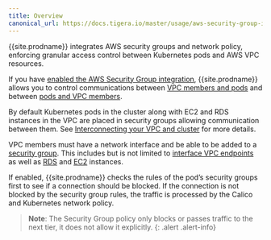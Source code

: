```yaml
---
title: Overview
canonical_url: https://docs.tigera.io/master/usage/aws-security-group-integration/
---
```




{{site.prodname}} integrates AWS security groups and network policy,
enforcing granular access control between Kubernetes pods and AWS VPC resources. 

If you have
[enabled the AWS Security Group integration](/{{page.version}}/getting-started/kubernetes/installation/aws-sg-integration), 
{{site.prodname}} allows you to control communications between 
[VPC members and pods](/{{page.version}}/usage/aws-security-group-integration/vpc-member-access) and between 
[pods and VPC members](/{{page.version}}/usage/aws-security-group-integration/pod-access).


By default Kubernetes pods in the cluster along with EC2 and RDS instances in the VPC 
are placed in security groups allowing communication between them.  See 
[Interconnecting your VPC and cluster](/{{page.version}}/usage/aws-security-group-integration/interconnection) 
for more details.


VPC members must have a network interface and be able to be added to a
[security group](https://docs.aws.amazon.com/vpc/latest/userguide/VPC_SecurityGroups.html).
This includes but is not limited to [interface VPC endpoints](https://docs.aws.amazon.com/AmazonVPC/latest/UserGuide/vpce-interface.html) as well as
[RDS](https://docs.aws.amazon.com/AmazonRDS/latest/UserGuide/Overview.DBInstance.html) 
and [EC2](https://docs.aws.amazon.com/AWSEC2/latest/UserGuide/Instances.html) 
instances. 


 If enabled, {{site.prodname}} checks the rules of the pod’s security groups first to see if a connection should be blocked. 
 If the connection is not blocked by the security group rules, the traffic is processed by the Calico 
 and Kubernetes network policy. 

> **Note**: The Security Group policy only blocks or passes traffic to the next tier, it does not allow it explicitly.
{: .alert .alert-info}



